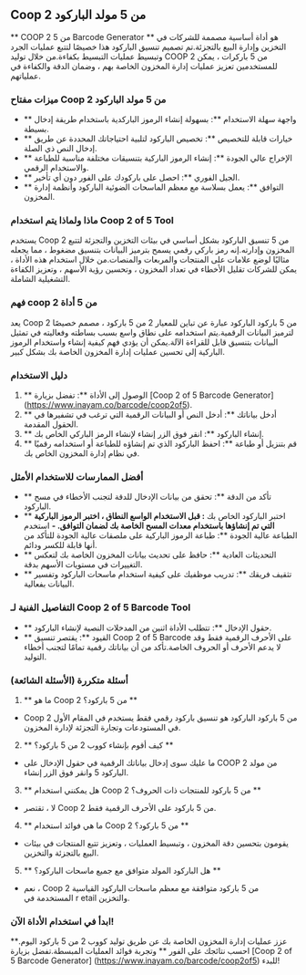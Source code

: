 ## Coop 2 من 5 مولد الباركود

** COOP 2 من 5 Barcode Generator ** هو أداة أساسية مصممة للشركات في التخزين وإدارة البيع بالتجزئة.تم تصميم تنسيق الباركود هذا خصيصًا لتتبع عمليات الجرد وتبسيط عمليات التبسيط بكفاءة.من خلال توليد COOP 2 من 5 باركرات ، يمكن للمستخدمين تعزيز عمليات إدارة المخزون الخاصة بهم ، وضمان الدقة والكفاءة في عملياتهم.

### ميزات مفتاح Coop 2 من 5 مولد الباركود

- ** واجهة سهلة الاستخدام **: بسهولة إنشاء الرموز الباركدية باستخدام طريقة إدخال بسيطة.
- ** خيارات قابلة للتخصيص **: تخصيص الباركود لتلبية احتياجاتك المحددة عن طريق إدخال النص ذي الصلة.
- ** الإخراج عالي الجودة **: إنشاء الرموز الباركية بتنسيقات مختلفة مناسبة للطباعة والاستخدام الرقمي.
- ** الجيل الفوري **: احصل على باركودك على الفور دون أي تأخير.
- ** التوافق **: يعمل بسلاسة مع معظم الماسحات الضوئية الباركود وأنظمة إدارة المخزون.

### ماذا ولماذا يتم استخدام Coop 2 of 5 Tool

يستخدم Coop 2 من 5 تنسيق الباركود بشكل أساسي في بيئات التخزين والتجزئة لتتبع المخزون وإدارته.إنه رمز باركي رقمي يسمح بترميز البيانات بتنسيق مضغوط ، مما يجعله مثاليًا لوضع علامات على المنتجات والمربعات والمنصات.من خلال استخدام هذه الأداة ، يمكن للشركات تقليل الأخطاء في تعداد المخزون ، وتحسين رؤية الأسهم ، وتعزيز الكفاءة التشغيلية الشاملة.

### فهم coop 2 من 5 أداة

يعد Coop 2 من 5 باركود الباركود عبارة عن تباين للمعيار 2 من 5 باركود ، مصمم خصيصًا لترميز البيانات الرقمية.يتم استخدامه على نطاق واسع بسبب بساطته وفعاليته في تمثيل البيانات بتنسيق قابل للقراءة الآلة.يمكن أن يؤدي فهم كيفية إنشاء واستخدام الرموز الباركية إلى تحسين عمليات إدارة المخزون الخاصة بك بشكل كبير.

### دليل الاستخدام

1. ** الوصول إلى الأداة **: تفضل بزيارة [Coop 2 of 5 Barcode Generator] (https://www.inayam.co/barcode/coop2of5).
2. ** أدخل بياناتك **: أدخل النص أو البيانات الرقمية التي ترغب في تشفيرها في الحقول المقدمة.
3. ** إنشاء الباركود **: انقر فوق الزر إنشاء لإنشاء الرمز الباركي الخاص بك.
4. ** قم بتنزيل أو طباعة **: احفظ الباركود الذي تم إنشاؤه للطباعة أو استخدامه رقميًا في نظام إدارة المخزون الخاص بك.

### أفضل الممارسات للاستخدام الأمثل

- ** تأكد من الدقة **: تحقق من بيانات الإدخال للدقة لتجنب الأخطاء في مسح الباركود.
- ** اختبر الباركود الخاص بك **: قبل الاستخدام الواسع النطاق ، اختبر الرموز الباركية التي تم إنشاؤها باستخدام معدات المسح الخاصة بك لضمان التوافق.
-** استخدم الطباعة عالية الجودة **: طباعة الرموز الباركية على ملصقات عالية الجودة للتأكد من أنها قابلة للكسر ودائم.
- ** التحديثات العادية **: حافظ على تحديث بيانات المخزون الخاصة بك لتعكس التغييرات في مستويات الأسهم بدقة.
- ** تثقيف فريقك **: تدريب موظفيك على كيفية استخدام ماسحات الباركود وتفسير البيانات بفعالية.

### التفاصيل الفنية لـ Coop 2 of 5 Barcode Tool

- ** حقول الإدخال **: تتطلب الأداة اثنين من المدخلات النصية لإنشاء الباركود.
- ** القيود **: يقتصر تنسيق Coop 2 of 5 Barcode على الأحرف الرقمية فقط وقد لا يدعم الأحرف أو الحروف الخاصة.تأكد من أن بياناتك رقمية تمامًا لتجنب أخطاء التوليد.

### أسئلة متكررة (الأسئلة الشائعة)

1. ** ما هو Coop 2 من 5 باركود؟ **
- Coop 2 من 5 باركود الباركود هو تنسيق باركود رقمي فقط يستخدم في المقام الأول في المستودعات وتجارة التجزئة لإدارة المخزون.

2. ** كيف أقوم بإنشاء كووب 2 من 5 باركود؟ **
- ما عليك سوى إدخال بياناتك الرقمية في حقول الإدخال على COOP 2 من مولد الباركود 5 وانقر فوق الزر إنشاء.

3. ** هل يمكنني استخدام Coop 2 من 5 باركود للمنتجات ذات الحروف؟ **
- لا ، تقتصر Coop 2 من 5 باركود على الأحرف الرقمية فقط.

4. ** ما هي فوائد استخدام Coop 2 من 5 باركود؟ **
- يقومون بتحسين دقة المخزون ، وتبسيط العمليات ، وتعزيز تتبع المنتجات في بيئات البيع بالتجزئة والتخزين.

5. ** هل الباركود المولد متوافق مع جميع ماسحات الباركود؟ **
- نعم ، Coop 2 من 5 باركود متوافقة مع معظم ماسحات الباركود القياسية المستخدمة في r etail والتخزين.

### ابدأ في استخدام الأداة الآن!

عزز عمليات إدارة المخزون الخاصة بك عن طريق توليد كووب 2 من 5 باركود اليوم.** احسب نتائجك على الفور ** وتجربة فوائد العمليات المبسطة.تفضل بزيارة [Coop 2 of 5 Barcode Generator] (https://www.inayam.co/barcode/coop2of5) للبدء!
